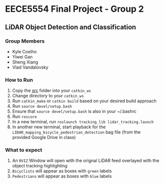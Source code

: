 # EECE5554 Final Project - Group 2
## LiDAR Object Detection and Classification

### Group Members
- Kyle Coelho
- Yiwei Gan
- Sheng Xiang
- Vlad Vandalovsky


### How to Run 
1. Copy the [src](./src) folder into your `catkin_ws`
2. Change directory to your `catkin_ws`
3. Run `catkin_make` or `catkin build` based on your desired build approach
4. Run `source devel/setup.bash`
5. Ensure that `source devel/setup.bash` is also in your ~/.bashrc
5. Run `roscore`
6. In a new terminal, run `roslaunch tracking_lib lidar_tracking.launch`
7. In another new terminal, start playback for the `LIDAR_mapping_bicycle_pedestrian_detection` bag file (from the provided Google Drive in class)
   
### What to expect
1. An `RVIZ` Window will open with the orignal LiDAR feed overlayed with the object tracking highlighting
2. `Bicyclists` will appear as boxes with `green` labels
3. `Pedestrians` will appear as boxes with `blue` labels